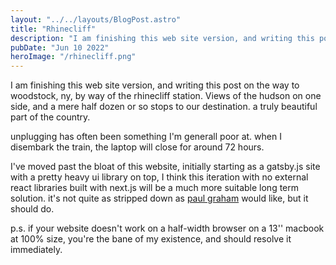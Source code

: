 ```yaml
---
layout: "../../layouts/BlogPost.astro"
title: "Rhinecliff"
description: "I am finishing this web site version, and writing this post on the way to woodstock, ny, by way of the rhinecliff station."
pubDate: "Jun 10 2022"
heroImage: "/rhinecliff.png"
---
```


I am finishing this web site version, and writing this post on the way to woodstock, ny, by way of the rhinecliff station. Views of the hudson on one side, and a mere half dozen or so stops to our destination. a truly beautiful part of the country.

unplugging has often been something I'm generall poor at. when I disembark the train, the laptop will close for around 72 hours.

I've moved past the bloat of this website, initially starting as a gatsby.js site with a pretty heavy ui library on top, I think this iteration with no external react libraries built with next.js will be a much more suitable long term solution. it's not quite as stripped down as [paul graham](http://www.paulgraham.com/index.html) would like, but it should do.

p.s. if your website doesn't work on a half-width browser on a 13'' macbook at 100% size, you're the bane of my existence, and should resolve it immediately.

&nbsp;
&nbsp;
